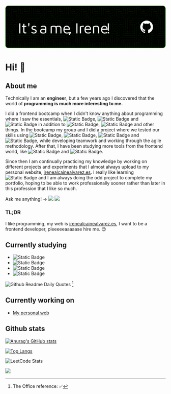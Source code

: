 ![Header](./github-header-image.png)

# Hi! 👋

## About me

Technically I am an **engineer**, but a few years ago I discovered that the world of **programming is much more interesting to me.**

I did a frontend bootcamp when I didn't know anything about programming where I saw the essentials, ![Static Badge](https://img.shields.io/badge/HTML5-black?logo=HTML5), ![Static Badge](https://img.shields.io/badge/CSS3-black?logo=css3) and ![Static Badge](https://img.shields.io/badge/JavaScript-black?logo=javascript) in addition to ![Static Badge](https://img.shields.io/badge/Git-black?logo=git), ![Static Badge](https://img.shields.io/badge/NPM-black?logo=npm) and other things. In the bootcamp my group and I did a project where we tested our skills using ![Static Badge](https://img.shields.io/badge/Vue-black?logo=vue.js), ![Static Badge](https://img.shields.io/badge/Firebase-black?logo=firebase), ![Static Badge](https://img.shields.io/badge/Sass-black?logo=sass) and ![Static Badge](https://img.shields.io/badge/Netlify-black?logo=netlify), while developing teamwork and working through the agile methodology. After that, I have been studying more tools from the frontend world, like ![Static Badge](https://img.shields.io/badge/React-black?logo=react) and ![Static Badge](https://img.shields.io/badge/Tailwind-black?logo=tailwindcss).

Since then I am continually practicing my knowledge by working on different projects and experiments that I almost always upload to my personal website, [irenealcainealvarez.es](https://irenealcainealvarez.es/). I really like learning ![Static Badge](https://img.shields.io/badge/React-black?logo=react) and I am always doing the odd project to complete my portfolio, hoping to be able to work professionally sooner rather than later in this profession that I like so much.

Ask me anything! -> <a href="mailto:irenealcainealvarez@gmail.com" target="_blank"><img src="https://img.shields.io/badge/gmail-db4a39?style=flag&logo=gmail&logoColor=white"></a>
  <a href="https://www.linkedin.com/in/irenealcaine/" target="_blank"><img src="https://img.shields.io/badge/Linkedin-1DA1F2?style=flag&logo=linkedin&logoColor=white"></a>

### TL;DR

I like programming, my web is [irenealcainealvarez.es](https://irenealcainealvarez.es/), I want to be a frontend developer, pleeeeeaaaaase hire me. 😊

## Currently studying

- ![Static Badge](https://img.shields.io/badge/TypeScript-black?logo=typescript)
- ![Static Badge](https://img.shields.io/badge/Sass-black?logo=sass)
- ![Static Badge](https://img.shields.io/badge/Node-black?logo=node.js)
- ![Static Badge](https://img.shields.io/badge/Next-black?logo=next.js)


 ![Github Readme Daily Quotes](https://readme-daily-quotes.vercel.app/api?author=Michael%20Scott&quote=I%20understand%20nothing&theme=dark) [^2]
[^2]: The Office reference: ✅

## Currently working on

- <a href="https://www.irenealcainealvarez.es" target="_blank">My personal web</a>

## Github stats

[![Anurag's GitHub stats](https://github-readme-stats.vercel.app/api?username=irenealcaine&show_icons=true&theme=midnight-purple)](https://github.com/anuraghazra/github-readme-stats)

[![Top Langs](https://github-readme-stats.vercel.app/api/top-langs/?username=irenealcaine&layout=compact&theme=midnight-purple)](https://github.com/anuraghazra/github-readme-stats)

![LeetCode Stats](https://leetcode.card.workers.dev/irenealcaine?theme=auto&font=baloo&extension=null)

![](https://komarev.com/ghpvc/?username=irenealcaine&color=blueviolet)
